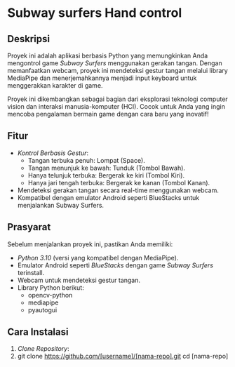# Subway surfers Hand control

## Deskripsi
Proyek ini adalah aplikasi berbasis Python yang memungkinkan Anda mengontrol game *Subway Surfers* menggunakan gerakan tangan. Dengan memanfaatkan webcam, proyek ini mendeteksi gestur tangan melalui library MediaPipe dan menerjemahkannya menjadi input keyboard untuk menggerakkan karakter di game.

Proyek ini dikembangkan sebagai bagian dari eksplorasi teknologi computer vision dan interaksi manusia-komputer (HCI). Cocok untuk Anda yang ingin mencoba pengalaman bermain game dengan cara baru yang inovatif!

## Fitur
- *Kontrol Berbasis Gestur*:
  - Tangan terbuka penuh: Lompat (Space).
  - Tangan menunjuk ke bawah: Tunduk (Tombol Bawah).
  - Hanya telunjuk terbuka: Bergerak ke kiri (Tombol Kiri).
  - Hanya jari tengah terbuka: Bergerak ke kanan (Tombol Kanan).
- Mendeteksi gerakan tangan secara real-time menggunakan webcam.
- Kompatibel dengan emulator Android seperti BlueStacks untuk menjalankan Subway Surfers.

## Prasyarat
Sebelum menjalankan proyek ini, pastikan Anda memiliki:
- *Python 3.10* (versi yang kompatibel dengan MediaPipe).
- Emulator Android seperti *BlueStacks* dengan game *Subway Surfers* terinstall.
- Webcam untuk mendeteksi gestur tangan.
- Library Python berikut:
  - opencv-python
  - mediapipe
  - pyautogui

## Cara Instalasi
1. *Clone Repository*:
2. git clone https://github.com/[username]/[nama-repo].git
cd [nama-repo]
